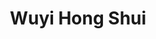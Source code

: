 ---
title: Wuyi Hong Shui
type: Oolong
color: orange

harvest: Juni 2021
harvest-style: maschinengepflückt
elevation: 1100m
terroir: Beishan
cultivar: Wuyi
oxidation: medium
roasting-level: mittelstark
roasting-method: ofengeröstet
info: ein stärker oxidierter und gerösteter Oolong, dessen Strauchsorte aus dem Wuyi-Gebirge in China stammt und auch stilistisch an die dortigen Felsentees erinnert.

shop: Taiwan Tea Crafts
shop_url: https://www.taiwanteacrafts.com/product/wuyi-hong-shui-high-mountain-oolong-tea
orders: [ ttc-1 ]
key: 6
---
